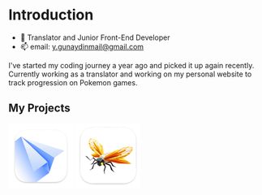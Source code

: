 # Introduction
  
  - 🔭 Translator and Junior Front-End Developer
  - 📫 email: y.gunaydinmail@gmail.com

I've started my coding journey a year ago and picked it up again recently. Currently working as a translator and working on my personal website to track progression on Pokemon games.

## My Projects
[<img src="regexorcist_logo.png" alt="RegExorcist" width="128"/>](https://github.com/yasingunaydiin/regexorcist)
[<img src="spellcheckertest.png" alt="Spellchecker" width="128"/>](https://github.com/yasingunaydiin/spellchecker)
